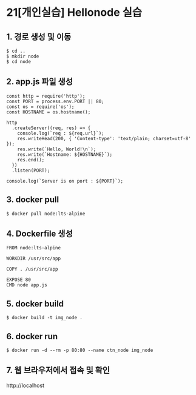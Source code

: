 # 21[개인실습] Hellonode 실습

## 1. 경로 생성 및 이동

```
$ cd ..
$ mkdir node
$ cd node
```

## 2. app.js 파일 생성

```
const http = require('http');
const PORT = process.env.PORT || 80;
const os = require('os');
const HOSTNAME = os.hostname();

http
  .createServer((req, res) => {
    console.log(`req : ${req.url}`);
    res.writeHead(200, { 'Content-type': 'text/plain; charset=utf-8' });
    res.write(`Hello, World!\n`);
    res.write(`Hostname: ${HOSTNAME}`);
    res.end();
  })
  .listen(PORT);

console.log(`Server is on port : ${PORT}`);
```

## 3. docker pull

```
$ docker pull node:lts-alpine
```

## 4. Dockerfile 생성

```
FROM node:lts-alpine

WORKDIR /usr/src/app

COPY . /usr/src/app

EXPOSE 80
CMD node app.js
```

## 5. docker build

```
$ docker build -t img_node .
```

## 6. docker run

```
$ docker run -d --rm -p 80:80 --name ctn_node img_node
```

## 7. 웹 브라우저에서 접속 및 확인

http://localhost
